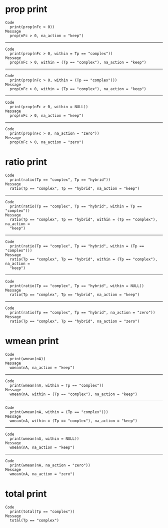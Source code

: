 # prop print

    Code
      print(prop(nFc > 0))
    Message
      prop(nFc > 0, na_action = "keep")

---

    Code
      print(prop(nFc > 0, within = Tp == "complex"))
    Message
      prop(nFc > 0, within = (Tp == "complex"), na_action = "keep")

---

    Code
      print(prop(nFc > 0, within = (Tp == "complex")))
    Message
      prop(nFc > 0, within = (Tp == "complex"), na_action = "keep")

---

    Code
      print(prop(nFc > 0, within = NULL))
    Message
      prop(nFc > 0, na_action = "keep")

---

    Code
      print(prop(nFc > 0, na_action = "zero"))
    Message
      prop(nFc > 0, na_action = "zero")

# ratio print

    Code
      print(ratio(Tp == "complex", Tp == "hybrid"))
    Message
      ratio(Tp == "complex", Tp == "hybrid", na_action = "keep")

---

    Code
      print(ratio(Tp == "complex", Tp == "hybrid", within = Tp == "complex"))
    Message
      ratio(Tp == "complex", Tp == "hybrid", within = (Tp == "complex"), na_action =
      "keep")

---

    Code
      print(ratio(Tp == "complex", Tp == "hybrid", within = (Tp == "complex")))
    Message
      ratio(Tp == "complex", Tp == "hybrid", within = (Tp == "complex"), na_action =
      "keep")

---

    Code
      print(ratio(Tp == "complex", Tp == "hybrid", within = NULL))
    Message
      ratio(Tp == "complex", Tp == "hybrid", na_action = "keep")

---

    Code
      print(ratio(Tp == "complex", Tp == "hybrid", na_action = "zero"))
    Message
      ratio(Tp == "complex", Tp == "hybrid", na_action = "zero")

# wmean print

    Code
      print(wmean(nA))
    Message
      wmean(nA, na_action = "keep")

---

    Code
      print(wmean(nA, within = Tp == "complex"))
    Message
      wmean(nA, within = (Tp == "complex"), na_action = "keep")

---

    Code
      print(wmean(nA, within = (Tp == "complex")))
    Message
      wmean(nA, within = (Tp == "complex"), na_action = "keep")

---

    Code
      print(wmean(nA, within = NULL))
    Message
      wmean(nA, na_action = "keep")

---

    Code
      print(wmean(nA, na_action = "zero"))
    Message
      wmean(nA, na_action = "zero")

# total print

    Code
      print(total(Tp == "complex"))
    Message
      total(Tp == "complex")

